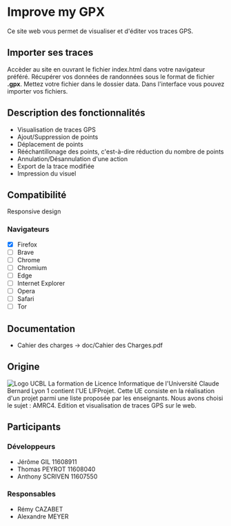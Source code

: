 # Improve my GPX
Ce site web vous permet de visualiser et d'éditer vos traces GPS.

## Importer ses traces
Accèder au site en ouvrant le fichier index.html dans votre navigateur préféré. 
Récupérer vos données de randonnées sous le format de fichier **.gpx**. 
Mettez votre fichier dans le dossier data. 
Dans l'interface vous pouvez importer vos fichiers. 

## Description des fonctionnalités
* Visualisation de traces GPS
* Ajout/Suppression de points
* Déplacement de points
* Rééchantillonage des points, c'est-à-dire réduction du nombre de points
* Annulation/Désannulation d'une action
* Export de la trace modifiée
* Impression du visuel

## Compatibilité
Responsive design

### Navigateurs
- [x] Firefox
- [ ] Brave
- [ ] Chrome
- [ ] Chromium
- [ ] Edge
- [ ] Internet Explorer
- [ ] Opera
- [ ] Safari
- [ ] Tor

## Documentation 
* Cahier des charges -> doc/Cahier des Charges.pdf 

## Origine
![Logo UCBL](https://www.univ-lyon1.fr/images/www/logo-lyon1.png)
La formation de Licence Informatique de l'Université Claude Bernard Lyon 1 contient l'UE LIFProjet. 
Cette UE consiste en la réalisation d'un projet parmi une liste proposée par les enseignants. 
Nous avons choisi le sujet : AMRC4. Edition et visualisation de traces GPS sur le web. 

## Participants

### Développeurs
* Jérôme GIL 11608911
* Thomas PEYROT 11608040
* Anthony SCRIVEN 11607550

### Responsables
* Rémy CAZABET
* Alexandre MEYER 



